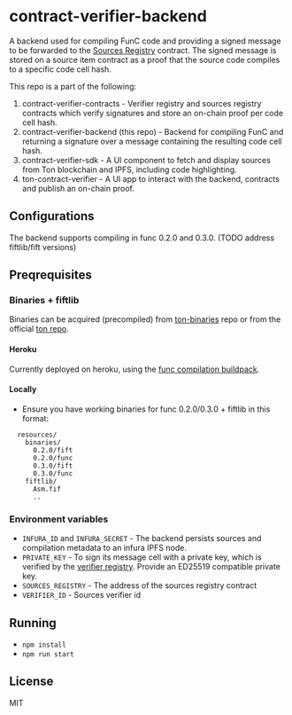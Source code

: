 # contract-verifier-backend
A backend used for compiling FunC code and providing a signed message to be forwarded to the [Sources Registry](https://github.com/ton-blockchain/TEPs/pull/91) contract.
The signed message is stored on a source item contract as a proof that the source code compiles to a specific code cell hash.

This repo is a part of the following:
1. contract-verifier-contracts - Verifier registry and sources registry contracts which verify signatures and store an on-chain proof per code cell hash.
2. contract-verifier-backend (this repo) - Backend for compiling FunC and returning a signature over a message containing the resulting code cell hash.
3. contract-verifier-sdk - A UI component to fetch and display sources from Ton blockchain and IPFS, including code highlighting.
4. ton-contract-verifier - A UI app to interact with the backend, contracts and publish an on-chain proof.

## Configurations
The backend supports compiling in func 0.2.0 and 0.3.0.
(TODO address fiftlib/fift versions)

## Preqrequisites

### Binaries + fiftlib
Binaries can be acquired (precompiled) from [ton-binaries](https://github.com/ton-defi-org/ton-binaries) repo or from the official [ton repo](https://github.com/ton-blockchain/ton).

#### Heroku 
Currently deployed on heroku, using the [func compilation buildpack](https://github.com/ton-defi-org/heroku-buildpack-func-compiler/).

#### Locally
* Ensure you have working binaries for func 0.2.0/0.3.0 + fiftlib in this format:
```
  resources/
    binaries/
      0.2.0/fift
      0.2.0/func
      0.3.0/fift
      0.3.0/func
    fiftlib/
      Asm.fif
      ..
```

### Environment variables
* `INFURA_ID` and `INFURA_SECRET` - The backend persists sources and compilation metadata to an infura IPFS node.
* `PRIVATE_KEY` - To sign its message cell with a private key, which is verified by the [verifier registry](https://github.com/ton-blockchain/TEPs/pull/91). Provide an ED25519 compatible private key.
* `SOURCES_REGISTRY` - The address of the sources registry contract
* `VERIFIER_ID` - Sources verifier id

## Running
* `npm install`
* `npm run start`

## License
MIT
